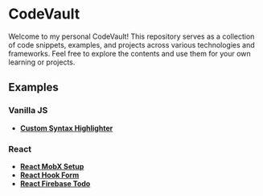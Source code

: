 # CodeVault

Welcome to my personal CodeVault! This repository serves as a collection of code snippets, examples, and projects across various technologies and frameworks. Feel free to explore the contents and use them for your own learning or projects. 

## Examples

### Vanilla JS

- **[Custom Syntax Highlighter](/examples/vanilla-js/word-highlight/)**

### React

- **[React MobX Setup](/examples/reactjs/react-mobx/)**
- **[React Hook Form](/examples/reactjs/react-hook-form/)**
- **[React Firebase Todo](/examples/reactjs/react-firebase-todo/)**
